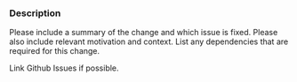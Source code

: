 ### Description
Please include a summary of the change and which issue is fixed. Please also include relevant motivation and context. List any dependencies that are required for this change.

Link Github Issues if possible.
